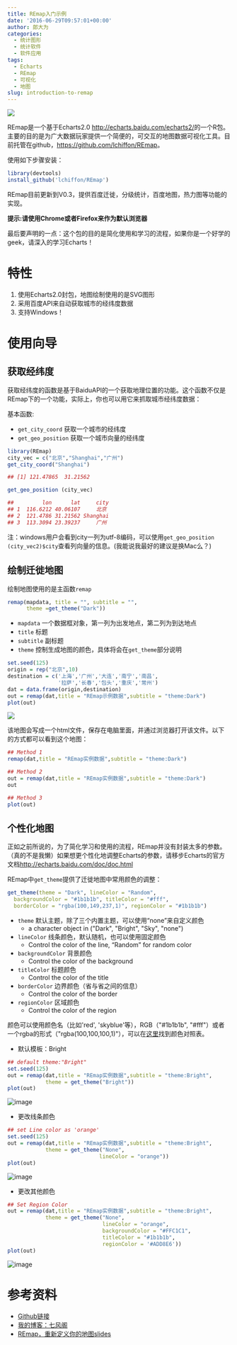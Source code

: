 ```yaml
---
title: REmap入门示例
date: '2016-06-29T09:57:01+00:00'
author: 郎大为
categories:
  - 统计图形
  - 统计软件
  - 软件应用
tags:
  - Echarts
  - REmap
  - 可视化
  - 地图
slug: introduction-to-remap
---
```


![](http://lchiffon.github.io/REmap/REmapExamples/Nanchang/pic/remap.png)

REmap是一个基于Echarts2.0 <http://echarts.baidu.com/echarts2/>的一个R包。主要的目的是为广大数据玩家提供一个简便的，可交互的地图数据可视化工具。目前托管在github，<https://github.com/lchiffon/REmap>。

使用如下步骤安装：

```r
library(devtools)
install_github('lchiffon/REmap')
```

REmap目前更新到V0.3，提供百度迁徙，分级统计，百度地图，热力图等功能的实现。

**提示:请使用Chrome或者Firefox来作为默认浏览器**

最后要声明的一点：这个包的目的是简化使用和学习的流程，如果你是一个好学的geek，请深入的学习Echarts！

# 特性

1. 使用Echarts2.0封包，地图绘制使用的是SVG图形
2. 采用百度API来自动获取城市的经纬度数据
3. 支持Windows！

<!--more-->

# 使用向导

## 获取经纬度

获取经纬度的函数是基于BaiduAPI的一个获取地理位置的功能。这个函数不仅是REmap下的一个功能，实际上，你也可以用它来抓取城市经纬度数据：

基本函数:

* `get_city_coord` 获取一个城市的经纬度
* `get_geo_position` 获取一个城市向量的经纬度

```r
library(REmap)
city_vec = c("北京","Shanghai","广州")
get_city_coord("Shanghai")

## [1] 121.47865  31.21562

get_geo_position (city_vec)

##         lon      lat     city
## 1  116.6212 40.06107     北京
## 2  121.4786 31.21562 Shanghai
## 3  113.3094 23.39237     广州
```

注：windows用户会看到city一列为utf-8编码，可以使用`get_geo_position (city_vec2)$city`查看列向量的信息。(我能说我最好的建议是换Mac么？)

## 绘制迁徙地图

绘制地图使用的是主函数`remap`

```r
remap(mapdata, title = "", subtitle = "",
      theme =get_theme("Dark"))
```

* `mapdata` 一个数据框对象，第一列为出发地点，第二列为到达地点
* `title` 标题
* `subtitle` 副标题
* `theme` 控制生成地图的颜色，具体将会在`get_theme`部分说明

```r
set.seed(125)
origin = rep("北京",10)
destination = c('上海','广州','大连','南宁','南昌',
                '拉萨','长春','包头','重庆','常州')
dat = data.frame(origin,destination)
out = remap(dat,title = "REmap示例数据",subtitle = "theme:Dark")
plot(out)
```

![](https://camo.githubusercontent.com/aebcaad8a6f7411973eb46faaab808e49856df23/687474703a2f2f7777772e78756571696e672e74762f75706c6f6164732f41727469636c652f666163652f7468756d62732f31305f313433373633313930332e706e67)


该地图会写成一个html文件，保存在电脑里面，并通过浏览器打开该文件。以下的方式都可以看到这个地图：
```r
## Method 1
remap(dat,title = "REmap实例数据",subtitle = "theme:Dark")

## Method 2
out = remap(dat,title = "REmap实例数据",subtitle = "theme:Dark")
out

## Method 3
plot(out)
```

## 个性化地图

正如之前所说的，为了简化学习和使用的流程，REmap并没有封装太多的参数。（真的不是我懒）如果想更个性化地调整Echarts的参数，请移步Echarts的官方文档<http://echarts.baidu.com/doc/doc.html>

REmap中`get_theme`提供了迁徙地图中常用颜色的调整：

```r
get_theme(theme = "Dark", lineColor = "Random",
  backgroundColor = "#1b1b1b", titleColor = "#fff",
  borderColor = "rgba(100,149,237,1)", regionColor = "#1b1b1b")
```

* `theme` 默认主题，除了三个内置主题，可以使用“none”来自定义颜色
    * a character object in ("Dark", "Bright", "Sky", "none")
* `lineColor` 线条颜色，默认随机，也可以使用固定颜色
    * Control the color of the line, “Random” for random color
* `backgroundColor` 背景颜色
    * Control the color of the background
* `titleColor` 标题颜色
    * Control the color of the title
* `borderColor` 边界颜色（省与省之间的信息）
    * Control the color of the border
* `regionColor` 区域颜色
    * Control the color of the region

颜色可以使用颜色名（比如'red', 'skyblue'等），RGB（"#1b1b1b", "#fff"）或者一个rgba的形式（"rgba(100,100,100,1)"），可以在[这里](http://www.114la.com/other/rgb.htm)找到颜色对照表。

* 默认模板：Bright

```r
## default theme:"Bright"
set.seed(125)
out = remap(dat,title = "REmap实例数据",subtitle = "theme:Bright",
            theme = get_theme("Bright"))
plot(out)
```
![image](https://cloud.githubusercontent.com/assets/7221728/24991416/3b8d4906-204d-11e7-892a-ac4d7b5a9a67.png)

* 更改线条颜色

```r
## set Line color as 'orange'
set.seed(125)
out = remap(dat,title = "REmap实例数据",subtitle = "theme:Bright",
            theme = get_theme("None",
                             lineColor = "orange"))
plot(out)
```

![image](https://cloud.githubusercontent.com/assets/7221728/24991441/6db2c640-204d-11e7-8f19-578f0c182248.png)

* 更改其他颜色

```r
## Set Region Color
out = remap(dat,title = "REmap实例数据",subtitle = "theme:Bright",
            theme = get_theme("None",
                              lineColor = "orange",
                              backgroundColor = "#FFC1C1",
                              titleColor = "#1b1b1b",
                              regionColor = '#ADD8E6'))
plot(out)
```
![image](https://cloud.githubusercontent.com/assets/7221728/24991452/7eefbc2e-204d-11e7-8d28-0600217a273e.png)


# 参考资料

* [Github链接](https://github.com/lchiffon/REmap)
* [我的博客：七风阁](http://langdawei.com)
* [REmap，重新定义你的地图slides](http://langdawei.com/REmap/REmapExamples/Nanchang/?theme=sky#/slide-1)
